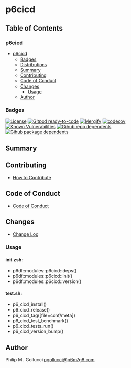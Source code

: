 # p6cicd

## Table of Contents


### p6cicd
- [p6cicd](#p6cicd)
  - [Badges](#badges)
  - [Distributions](#distributions)
  - [Summary](#summary)
  - [Contributing](#contributing)
  - [Code of Conduct](#code-of-conduct)
  - [Changes](#changes)
    - [Usage](#usage)
  - [Author](#author)

### Badges

[![License](https://img.shields.io/badge/License-Apache%202.0-yellowgreen.svg)](https://opensource.org/licenses/Apache-2.0)
[![Gitpod ready-to-code](https://img.shields.io/badge/Gitpod-ready--to--code-blue?logo=gitpod)](https://gitpod.io/#https://github.com/p6m7g8/p6cicd)
[![Mergify](https://img.shields.io/endpoint.svg?url=https://gh.mergify.io/badges/p6m7g8/p6cicd/&style=flat)](https://mergify.io)
[![codecov](https://codecov.io/gh/p6m7g8/p6cicd/branch/master/graph/badge.svg?token=14Yj1fZbew)](https://codecov.io/gh/p6m7g8/p6cicd)
[![Known Vulnerabilities](https://snyk.io/test/github/p6m7g8/p6cicd/badge.svg?targetFile=package.json)](https://snyk.io/test/github/p6m7g8/p6cicd?targetFile=package.json)
[![Gihub repo dependents](https://badgen.net/github/dependents-repo/p6m7g8/p6cicd)](https://github.com/p6m7g8/p6cicd/network/dependents?dependent_type=REPOSITORY)
[![Gihub package dependents](https://badgen.net/github/dependents-pkg/p6m7g8/p6cicd)](https://github.com/p6m7g8/p6cicd/network/dependents?dependent_type=PACKAGE)

## Summary

## Contributing

- [How to Contribute](CONTRIBUTING.md)

## Code of Conduct

- [Code of Conduct](CODE_OF_CONDUCT.md)

## Changes

- [Change Log](CHANGELOG.md)

### Usage

#### init.zsh:

- p6df::modules::p6cicd::deps()
- p6df::modules::p6cicd::init()
- p6df::modules::p6cicd::version()

#### test.sh:

- p6_cicd_install()
- p6_cicd_release()
- p6_cicd_tag([file=conf/meta])
- p6_cicd_test_benchmark()
- p6_cicd_tests_run()
- p6_cicd_version_bump()


## Author

Philip M . Gollucci <pgollucci@p6m7g8.com>
